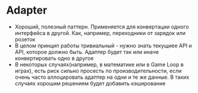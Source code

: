 # Adapter

- Хороший, полезный паттерн. Применяется для конвертации одного интерфейса в другой. Как, например, переходники от зарядок или розеток
- В целом принцип работы тривиальный - нужно знать текущиее API и API, которое должно быть. Адаптер будет так или иначе конвертировать одно в другое
- В некоторых случаях(например, в математике или в Game Loop в играх), есть риск сильно просесть по производительности, если очень часто аллоцировать адаптер на одни и те же данные. В таких случаях хорошим решением будет добавить кэширование
